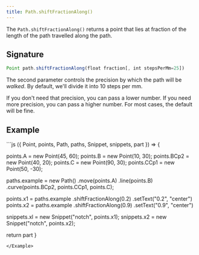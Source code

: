 ```yaml
---
title: Path.shiftFractionAlong()
---
```


The `Path.shiftFractionAlong()` returns a point that lies at fraction of the
length of the path travelled along the path.

## Signature

```js
Point path.shiftFractionAlong(float fraction[, int stepsPerMm=25])
```

The second parameter controls the precision by which the path will be _walked_.
By default, we'll divide it into 10 steps per mm.

If you don't need that precision, you can pass a lower number.
If you need more precision, you can pass a higher number.
For most cases, the default will be fine.

## Example

<Example caption="Example of the Path.shiftFractionAlong() method">
```js
({ Point, points, Path, paths, Snippet, snippets, part }) => {

  points.A = new Point(45, 60);
  points.B = new Point(10, 30);
  points.BCp2 = new Point(40, 20);
  points.C = new Point(90, 30);
  points.CCp1 = new Point(50, -30);
  
  paths.example = new Path()
    .move(points.A)
    .line(points.B)
    .curve(points.BCp2, points.CCp1, points.C);
  
  points.x1 = paths.example
    .shiftFractionAlong(0.2)
    .setText("0.2", "center")
  points.x2 = paths.example
    .shiftFractionAlong(0.9)
    .setText("0.9", "center")
  
  snippets.xl = new Snippet("notch", points.x1);
  snippets.x2 = new Snippet("notch", points.x2);

  return part
}
```
</Example>

